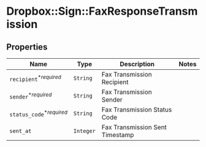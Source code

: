 # Dropbox::Sign::FaxResponseTransmission



## Properties

| Name | Type | Description | Notes |
| ---- | ---- | ----------- | ----- |
| `recipient`<sup>*_required_</sup> | ```String``` |  Fax Transmission Recipient  |  |
| `sender`<sup>*_required_</sup> | ```String``` |  Fax Transmission Sender  |  |
| `status_code`<sup>*_required_</sup> | ```String``` |  Fax Transmission Status Code  |  |
| `sent_at` | ```Integer``` |  Fax Transmission Sent Timestamp  |  |

